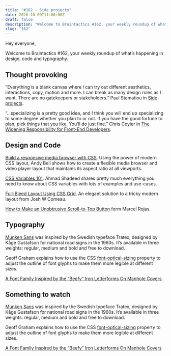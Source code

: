 ```yaml
---
title: "#162 - Side projects"
date: 2020-10-09T11:00:00Z
draft: false
description: "Welcome to Braintactics #162, your weekly roundup of what’s happening in design, code and typography."
slug: "162"
---
```


Hey everyone,

Welcome to Braintactics #162, your weekly roundup of what’s happening in design, code and typography.

## Thought provoking

“Everything is a blank canvas where I can try out different aesthetics, interactions, copy, motion and more. I can break as many design rules as I want. There are no gatekeepers or stakeholders.” Paul Stamatiou in [Side projects](https://paulstamatiou.com/side-projects/).

“...specializing is a pretty good idea, and I think you will end up specializing to some degree whether you plan to or not. If you have the good fortune to plan, pick things that you like. You’ll do just fine.” Chris Coyier in [The Widening Responsibility for Front-End Developers](https://css-tricks.com/the-widening-responsibility-for-front-end-developers/).

## Design and Code

[Build a responsive media browser with CSS](https://piccalil.li/tutorial/build-a-responsive-media-browser-with-css). Using the power of modern CSS layout, Andy Bell shows how to create a flexible media browser and video player layout that maintains its aspect ratio at all viewports.

[CSS Variables 101](https://ishadeed.com/article/css-vars-101/). Ahmad Shadeed shares pretty much everything you need to know about CSS variables with lots of examples and use-cases.

[Full-Bleed Layout Using CSS Grid](https://joshwcomeau.com/css/full-bleed/). An elegant solution to a tricky modern layout from Josh W Comeau.

[How to Make an Unobtrusive Scroll-to-Top Button](https://css-tricks.com/how-to-make-an-unobtrusive-scroll-to-top-button/) form Marcel Rojas.

## Typography

[Munken Sans](https://colab.munken.com/munken-sans) was inspired by the Swedish typeface Tratex, designed by Kåge Gustafson for national road signs in the 1960s. It’s available in three weights: regular, medium and bold and free to download.

Geoff Graham explains how to use the CSS [font-optical-sizing](https://css-tricks.com/almanac/properties/f/font-optical-sizing/) property to adjust the outline of font glyphs to make them more legible at different sizes.

[A Font Family Inspired by the “Beefy” Iron Letterforms On Manhole Covers](https://eyeondesign.aiga.org/a-font-family-that-takes-its-cues-from-the-beefy-letterforms-on-manhole-covers/).

## Something to watch

[Munken Sans](https://colab.munken.com/munken-sans) was inspired by the Swedish typeface Tratex, designed by Kåge Gustafson for national road signs in the 1960s. It’s available in three weights: regular, medium and bold and free to download.

Geoff Graham explains how to use the CSS [font-optical-sizing](https://css-tricks.com/almanac/properties/f/font-optical-sizing/) property to adjust the outline of font glyphs to make them more legible at different sizes.

[A Font Family Inspired by the “Beefy” Iron Letterforms On Manhole Covers](https://eyeondesign.aiga.org/a-font-family-that-takes-its-cues-from-the-beefy-letterforms-on-manhole-covers/)
